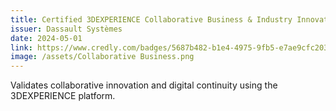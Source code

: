 ```yaml
---
title: Certified 3DEXPERIENCE Collaborative Business & Industry Innovator - Associate
issuer: Dassault Systèmes
date: 2024-05-01
link: https://www.credly.com/badges/5687b482-b1e4-4975-9fb5-e7ae9cfc203c/public_url
image: /assets/Collaborative Business.png
---
```


Validates collaborative innovation and digital continuity using the 3DEXPERIENCE platform.
